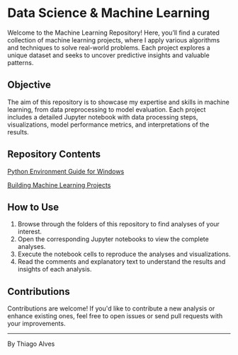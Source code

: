 # Data Science & Machine Learning

Welcome to the Machine Learning Repository! Here, you’ll find a curated collection of machine learning projects, where I apply various algorithms and techniques to solve real-world problems. Each project explores a unique dataset and seeks to uncover predictive insights and valuable patterns.

## Objective

The aim of this repository is to showcase my expertise and skills in machine learning, from data preprocessing to model evaluation. Each project includes a detailed Jupyter notebook with data processing steps, visualizations, model performance metrics, and interpretations of the results.

## Repository Contents

[Python Environment Guide for Windows](python_environment.md)

[Building Machine Learning Projects]()

## How to Use

1. Browse through the folders of this repository to find analyses of your interest.
2. Open the corresponding Jupyter notebooks to view the complete analyses.
3. Execute the notebook cells to reproduce the analyses and visualizations.
4. Read the comments and explanatory text to understand the results and insights of each analysis.

## Contributions

Contributions are welcome! If you'd like to contribute a new analysis or enhance existing ones, feel free to open issues or send pull requests with your improvements.

---

By Thiago Alves

